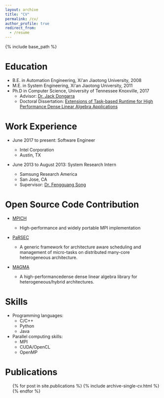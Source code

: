 ```yaml
---
layout: archive
title: "CV"
permalink: /cv/
author_profile: true
redirect_from:
  - /resume
---
```


{% include base_path %}

Education
======
* B.E. in Automation Engineering, Xi'an Jiaotong University, 2008
* M.E. in System Engineering, Xi'an Jiaotong University, 2011
* Ph.D in Computer Science, University of Tennessee Knoxville, 2017
  * Advisor: [Dr. Jack Dongarra](http://www.netlib.org/utk/people/JackDongarra/)
  * Doctoral Dissertation: [Extensions of Task-based Runtime for High Performance Dense Linear Algebra Applications](http://trace.tennessee.edu/utk_graddiss/4448/)

Work Experience
======
* June 2017 to present: Software Engineer
  * Intel Corporation
  * Austin, TX

* June 2013 to August 2013: System Research Intern
  * Samsung Research America
  * San Jose, CA
  * Supervisor: [Dr. Fengguang Song](http://cs.iupui.edu/~fgsong/)

Open Source Code Contribution
=====
* [MPICH](https://github.com/pmodels/mpich)
  * High-performance and widely portable MPI implementation

* [PaRSEC](http://icl.utk.edu/parsec/)
  * A generic framework for architecture aware scheduling and management of micro-tasks on distributed many-core heterogeneous architecture.

* [MAGMA](http://icl.cs.utk.edu/magma/)
  * A high-performancedense dense linear algebra library for heterogeneous/hybrid architectures.

Skills
======
* Programming languages:
  * C/C++
  * Python
  * Java
* Parallel computing skills:
  * MPI
  * CUDA/OpenCL
  * OpenMP

Publications
======
  <ul>{% for post in site.publications %}
    {% include archive-single-cv.html %}
  {% endfor %}</ul>

